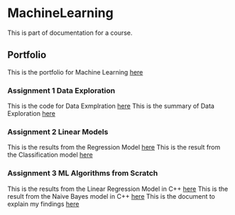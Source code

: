 # MachineLearning
This is part of documentation for a course.

## Portfolio

This is the portfolio for Machine Learning [here](portfolio.pdf) 

### Assignment 1 Data Exploration
This is the code for Data Exmplration [here](DataExploration.cpp) 
This is the summary of Data Exploration [here](DataExploration.pdf)

### Assignment 2 Linear Models
This is the results from the Regression Model [here](Regression.pdf) 
This is the result from the Classification model [here](Classification.pdf) 

### Assignment 3 ML Algorithms from Scratch
This is the results from the Linear Regression Model in C++ [here](LinearRegression.pdf) 
This is the result from the Naive Bayes model in C++ [here](NaiveBayes.pdf) 
This is the document to explain my findings [here](LinearAndBayes.pdf) 
